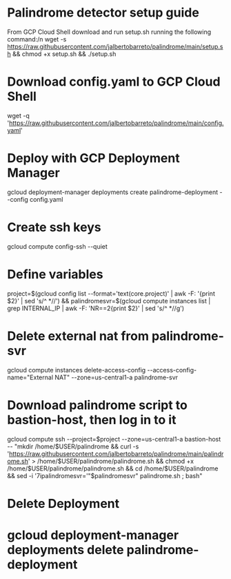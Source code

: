 # Palindrome detector setup guide
From GCP Cloud Shell download and run setup.sh running the following command:/n
wget -s https://raw.githubusercontent.com/jalbertobarreto/palindrome/main/setup.sh && chmod +x setup.sh && ./setup.sh

# Download config.yaml to GCP Cloud Shell
wget -q 'https://raw.githubusercontent.com/jalbertobarreto/palindrome/main/config.yaml'

# Deploy with GCP Deployment Manager
gcloud deployment-manager deployments create palindrome-deployment --config config.yaml

# Create ssh keys
gcloud compute config-ssh --quiet

# Define variables
project=$(gcloud config list --format='text(core.project)' | awk -F: '{print $2}' | sed 's/^ *//') && palindromesvr=$(gcloud compute instances list | grep INTERNAL_IP | awk -F: 'NR==2{print $2}' | sed 's/^ *//g')

# Delete external nat from palindrome-svr
gcloud compute instances delete-access-config --access-config-name="External NAT" --zone=us-central1-a palindrome-svr

# Download palindrome script to bastion-host, then log in to it
gcloud compute ssh --project=$project --zone=us-central1-a bastion-host -- "mkdir /home/$USER/palindrome && curl -s 'https://raw.githubusercontent.com/jalbertobarreto/palindrome/main/palindrome.sh' > /home/$USER/palindrome/palindrome.sh && chmod +x /home/$USER/palindrome/palindrome.sh && cd /home/$USER/palindrome && sed -i '7ipalindromesvr='"$palindromesvr" palindrome.sh ; bash"

# Delete Deployment
# gcloud deployment-manager deployments delete palindrome-deployment
